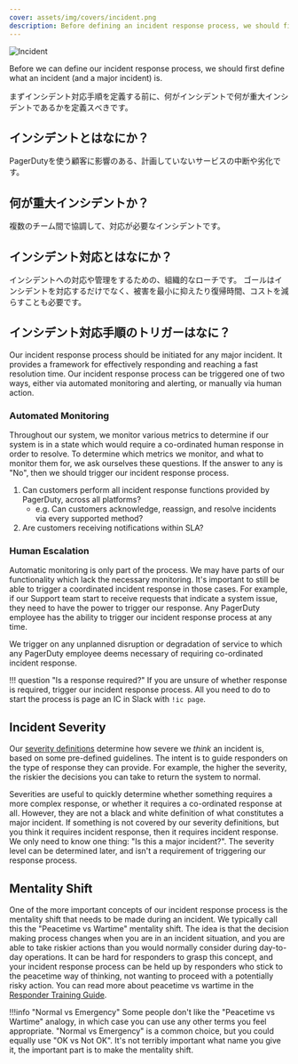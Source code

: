 ```yaml
---
cover: assets/img/covers/incident.png
description: Before defining an incident response process, we should first define what an incident (and a major incident) is, along with how we should trigger the response for such incidents.
---
```

![Incident](../assets/img/headers/server_incident.png)

Before we can define our incident response process, we should first define what an incident (and a major incident) is.

まずインシデント対応手順を定義する前に、何がインシデントで何が重大インシデントであるかを定義スべきです。

## インシデントとはなにか？

PagerDutyを使う顧客に影響のある、計画していないサービスの中断や劣化です。

## 何が重大インシデントか？

複数のチーム間で協調して、対応が必要なインシデントです。

## インシデント対応とはなにか？

インシデントへの対応や管理をするための、組織的なローチです。
ゴールはインシデントを対応するだけでなく、被害を最小に抑えたり復帰時間、コストを減らすことも必要です。

## インシデント対応手順のトリガーはなに？

Our incident response process should be initiated for any major incident. It provides a framework for effectively responding and reaching a fast resolution time. Our incident response process can be triggered one of two ways, either via automated monitoring and alerting, or manually via human action.

### Automated Monitoring
Throughout our system, we monitor various metrics to determine if our system is in a state which would require a co-ordinated human response in order to resolve. To determine which metrics we monitor, and what to monitor them for, we ask ourselves these questions. If the answer to any is "No", then we should trigger our incident response process.

1. Can customers perform all incident response functions provided by PagerDuty, across all platforms?
    * e.g. Can customers acknowledge, reassign, and resolve incidents via every supported method?
1. Are customers receiving notifications within SLA?

### Human Escalation
Automatic monitoring is only part of the process. We may have parts of our functionality which lack the necessary monitoring. It's important to still be able to trigger a coordinated incident response in those cases. For example, if our Support team start to receive requests that indicate a system issue, they need to have the power to trigger our response. Any PagerDuty employee has the ability to trigger our incident response process at any time.

We trigger on any unplanned disruption or degradation of service to which any PagerDuty employee deems necessary of requiring co-ordinated incident response.

!!! question "Is a response required?"
    If you are unsure of whether response is required, trigger our incident response process. All you need to do to start the process is page an IC in Slack with `!ic page`.

## Incident Severity
Our [severity definitions](/before/severity_levels.md) determine how severe we _think_ an incident is, based on some pre-defined guidelines. The intent is to guide responders on the type of response they can provide. For example, the higher the severity, the riskier the decisions you can take to return the system to normal.

Severities are useful to quickly determine whether something requires a more complex response, or whether it requires a co-ordinated response at all. However, they are not a black and white definition of what constitutes a major incident. If something is not covered by our severity definitions, but you think it requires incident response, then it requires incident response. We only need to know one thing: "Is this a major incident?". The severity level can be determined later, and isn't a requirement of triggering our response process.

## Mentality Shift
One of the more important concepts of our incident response process is the mentality shift that needs to be made during an incident. We typically call this the "Peacetime vs Wartime" mentality shift. The idea is that the decision making process changes when you are in an incident situation, and you are able to take riskier actions than you would normally consider during day-to-day operations. It can be hard for responders to grasp this concept, and your incident response process can be held up by responders who stick to the peacetime way of thinking, not wanting to proceed with a potentially risky action. You can read more about peacetime vs wartime in the [Responder Training Guide](/training/subject_matter_expert).

!!!info "Normal vs Emergency"
    Some people don't like the "Peacetime vs Wartime" analogy, in which case you can use any other terms you feel appropriate. "Normal vs Emergency" is a common choice, but you could equally use "OK vs Not OK". It's not terribly important what name you give it, the important part is to make the mentality shift.
